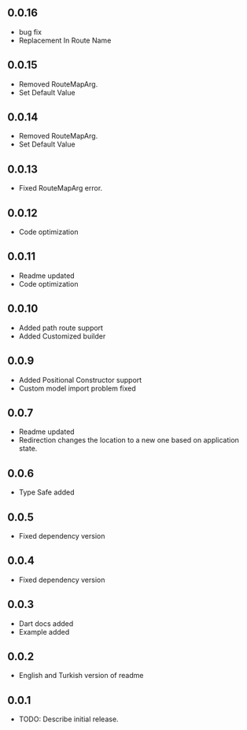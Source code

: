 ## 0.0.16
* bug fix
* Replacement In Route Name
## 0.0.15
* Removed RouteMapArg.
* Set Default Value
## 0.0.14
* Removed RouteMapArg.
* Set Default Value
## 0.0.13
* Fixed RouteMapArg error.
## 0.0.12
* Code optimization
## 0.0.11
* Readme updated
* Code optimization
## 0.0.10
* Added path route support
* Added Customized builder
## 0.0.9
* Added Positional Constructor support
* Custom model import problem fixed

## 0.0.7

* Readme updated
* Redirection changes the location to a new one based on application state.
## 0.0.6

* Type Safe added
## 0.0.5

* Fixed dependency version
## 0.0.4

* Fixed dependency version
## 0.0.3

* Dart docs added
* Example added
## 0.0.2

* English and Turkish version of readme 

## 0.0.1

* TODO: Describe initial release.
